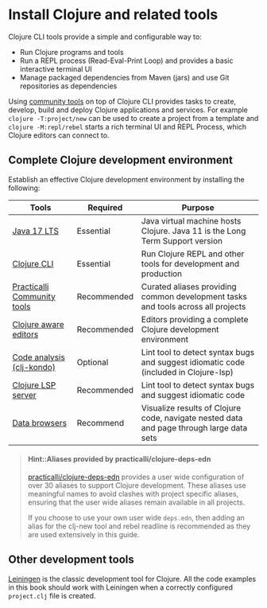 # Install Clojure and related tools

Clojure CLI tools provide a simple and configurable way to:

* Run Clojure programs and tools
* Run a REPL process (Read-Eval-Print Loop) and provides a basic interactive terminal UI
* Manage packaged dependencies from Maven (jars) and use Git repositories as dependencies

Using [community tools](community-tools.md) on top of Clojure CLI provides tasks to create, develop, build and deploy Clojure applications and services.  For example `clojure -T:project/new` can be used to create a project from a template and `clojure -M:repl/rebel` starts a rich terminal UI and REPL Process, which Clojure editors can connect to.


## Complete Clojure development environment

Establish an effective Clojure development environment by installing the following:

| Tools                                             | Required    | Purpose                                                                                  |
|---------------------------------------------------|-------------|------------------------------------------------------------------------------------------|
| [Java 17 LTS](java.md)                            | Essential   | Java virtual machine hosts Clojure. Java 11 is the Long Term Support version             |
| [Clojure CLI](clojure.md)                         | Essential   | Run Clojure REPL and other tools for development and production                          |
| [Practicalli Community tools](community-tools.md) | Recommended | Curated aliases providing common development tasks and tools across all projects         |
| [Clojure aware editors](/clojure-editors/)        | Recommended | Editors providing a complete Clojure development environment                             |
| [Code analysis (clj-kondo)](code-analysis.md)     | Optional    | Lint tool to detect syntax bugs and suggest idiomatic code (included in Clojure-lsp)     |
| [Clojure LSP server](clojure-lsp.md)              | Recommended | Lint tool to detect syntax bugs and suggest idiomatic code                               |
| [Data browsers](data-browsers/)                   | Recommend   | Visualize results of Clojure code, navigate nested data and page through large data sets |

> #### Hint::Aliases provided by practicalli/clojure-deps-edn
> [practicalli/clojure-deps-edn](#clojure-cli-tools-common-aliases) provides a user wide configuration of over 30 aliases to support Clojure development.  These aliases use meaningful names to avoid clashes with project specific aliases, ensuring that the user wide aliases remain available in all projects.
>
> If you choose to use your own user wide `deps.edn`, then adding an alias for the clj-new tool and rebel readline is recommended as they are used extensively in this guide.


## Other development tools

[Leiningen](https://leiningen.org) is the classic development tool for Clojure.  All the code examples in this book should work with Leiningen when a correctly configured `project.clj` file is created.
